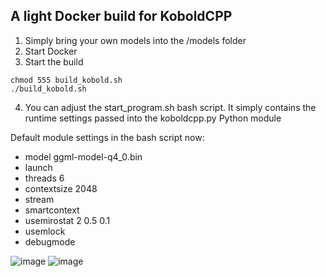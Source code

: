 ## A light Docker build for KoboldCPP 

1. Simply bring your own models into the /models folder
2. Start Docker
3. Start the build
```
chmod 555 build_kobold.sh
./build_kobold.sh
```

4. You can adjust the start_program.sh bash script. It simply contains the runtime settings passed into the koboldcpp.py Python module

Default module settings in the bash script now:
- model ggml-model-q4_0.bin 
- launch 
- threads 6 
- contextsize 2048 
- stream 
- smartcontext 
- usemirostat 2 0.5 0.1 
- usemlock 
- debugmode 

![image](https://github.com/snakewizardd/koboldCppDocker/assets/83378208/1eed7b40-3936-4441-bdbc-f79f20969032)
![image](https://github.com/snakewizardd/koboldCppDocker/assets/83378208/499204fb-bd7d-4267-a3b7-8562f94aaa6b)
